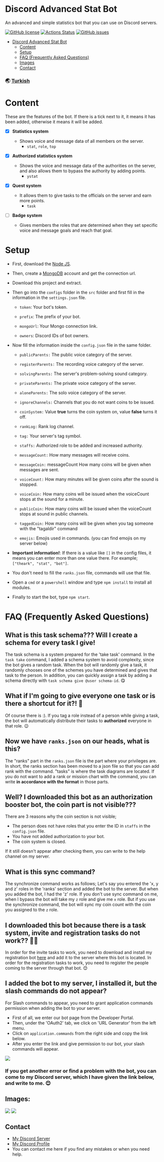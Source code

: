 # Discord Advanced Stat Bot

An advanced and simple statistics bot that you can use on Discord servers.

[![GitHub license](https://img.shields.io/github/license/thearkxd/discord-advanced-stat-bot)](https://github.com/thearkxd/discord-advanced-stat-bot/blob/master/LICENSE.md)
[![Actions Status](https://github.com/thearkxd/discord-advanced-stat-bot/actions/workflows/test.yml/badge.svg)](https://github.com/thearkxd/discord-advanced-stat-bot/actions)
[![GitHub issues](https://img.shields.io/github/issues/thearkxd/discord-advanced-stat-bot)](https://github.com/thearkxd/discord-advanced-stat-bot/issues)

- [Discord Advanced Stat Bot](#discord-advanced-stat-bot)
    - [Content](#content)
    - [Setup](#setup)
    - [FAQ (Frequently Asked Questions)](#faq-frequently-asked-questions)
    - [Images](#images)
    - [Contact](#contact)

### 🌏 [Turkish](https://github.com/thearkxd/discord-advanced-stat-bot/blob/master/README.md)

# Content
These are the features of the bot. If there is a tick next to it, it means it has been added, otherwise it means it will be added.

- [x] **Statistics system**
    * Shows voice and message data of all members on the server.
        * `stat`, `role`, `top`
    
- [x] **Authorized statistics system**
    * Shows the voice and message data of the authorities on the server, and also allows them to bypass the authority by adding points.
        * `ystat`

- [x] **Quest system**
    * It allows them to give tasks to the officials on the server and earn more points.
        * `task`

- [ ] **Badge system**
    * Gives members the roles that are determined when they set specific voice and message goals and reach that goal.

# Setup

- First, download the [Node JS](https://nodejs.org/en/).
- Then, create a [MongoDB](http://mongodb.com) account and get the connection url.
- Download this project and extract.
- Then go into the `configs` folder in the `src` folder and first fill in the information in the `settings.json` file.

    - `token`: Your bot's token.

    - `prefix`: The prefix of your bot.

    - `mongoUrl`: Your Mongo connection link.

    - `owners`: Discord IDs of bot owners.

- Now fill the information inside the `config.json` file in the same folder.

    - `​publicParents:`​ The public voice category of the server.

    - `​registerParents:`​ The recording voice category of the server.

    - `​solvingParents:`​ The server's problem-solving sound category.

    - `​privateParents:`​ The private voice category of the server.

    - `​aloneParents:`​ The solo voice category of the server.

    - `ignoreChannels:` Channels that you do not want coins to be issued.

    - `coinSystem:` Value **true** turns the coin system on, value **false** turns it off.

    - `​rankLog:`​ Rank log channel.

    - `​tag:`​ Your server's tag symbol.

    - `​staffs:`​ Authorized role to be added and increased authority.

    - `​messageCount:`​ How many messages will receive coins.

    - `​messageCoin:`​ messageCount How many coins will be given when messages are sent.

    - `​voiceCount:`​ How many minutes will be given coins after the sound is stopped.

    - `​voiceCoin:`​ How many coins will be issued when the voiceCount stops at the sound for a minute.

    - `​publicCoin:`​ How many coins will be issued when the voiceCount stops at sound in public channels.

    - `​taggedCoin:`​ How many coins will be given when you tag someone with the "tagaldir" command

    - `​emojis:`​ Emojis used in commands. (you can find emojis on my server below)

- **Important information!**: If there is a value like `[]` in the config files, it means you can enter more than one value there. For example; `["theark", "stat", "bot"]`.

- You don't need to fill the `ranks.json` file, commands will use that file.
- Open a `cmd` or a `powershell` window and type `npm install` to install all modules.
- Finally to start the bot, type `npm start`.

# FAQ (Frequently Asked Questions)

## What is this task schema??? Will I create a schema for every task I give!

The task schema is a system prepared for the 'take task' command. In the `task take` command, I added a schema system to avoid complexity, since the bot gives a random task. When the bot will randomly give a task, it randomly chooses one of the schemes you have determined and gives that task to the person. In addition, you can quickly assign a task by adding a schema directly with `task schema give @user schema-id`. :yum:

## What if I'm going to give everyone one task or is there a shortcut for it?! 🤬

Of course there is :). If you tag a role instead of a person while giving a task, the bot will automatically distribute their tasks to **authorized** everyone in that role. 😉

## Now we have `ranks.json` on our heads, what is this?

The "ranks" part in the `ranks.json` file is the part where your privileges are. In short, the ranks section has been moved to a json file so that you can add rank with the command. "tasks" is where the task diagrams are located. If you do not want to add a rank or mission chart with the command, you can write **in accordance with the format** in those parts.

## Well? I downloaded this bot as an authorization booster bot, the coin part is not visible???

There are 3 reasons why the coin section is not visible;

- The person does not have roles that you enter the ID in `staffs` in the `config.json` file.
- You have not added authorization to your bot.
- The coin system is closed.

If it still doesn't appear after checking them, you can write to the help channel on my server.

## What is this sync command?

The synchronize command works as follows; Let's say you entered the 'x, y and z' roles in the 'ranks' section and added the bot to the server. But when you added the bot, I had the 'z' role. If you don't use sync command on me, when I bypass the bot will take my `z` role and give me `x` role. But if you use the synchronize command, the bot will sync my coin count with the coin you assigned to the `z` role.

## I downloaded this bot because there is a task system, invite and registration tasks do not work?? 🤬🤬

In order for the invite tasks to work, you need to download and install my registration bot [here](https://github.com/thearkxd/discord-supervisor-bot) and add it to the server where this bot is located. In order for the registration tasks to work, you need to register the people coming to the server through that bot. :blush:

## I added the bot to my server, I installed it, but the slash commands do not appear?

For Slash commands to appear, you need to grant application commands permission when adding the bot to your server.

- First of all, we enter our bot page from the Developer Portal.
- Then, under the 'OAuth2' tab, we click on 'URL Generator' from the left menu.
- Click on `application.commands` from the right side and copy the link below.
- After you enter the link and give permission to our bot, your slash commands will appear.

<img src="https://cdn.discordapp.com/attachments/770738442744627261/964659371638423552/unknown.png">

### If you get another error or find a problem with the bot, you can come to my Discord server, which I have given the link below, and write to me. :blush:

## Images:

<img src="https://cdn.discordapp.com/attachments/770738442744627261/850039763268141096/unknown.png">
<img src="https://cdn.discordapp.com/attachments/770738442744627261/850040014216757278/unknown.png">

## Contact

- [My Discord Server](https://discord.gg/UEPcFtytcc)
- [My Discord Profile](https://discord.com/users/350976460313329665)
- You can contact me here if you find any mistakes or when you need help.
